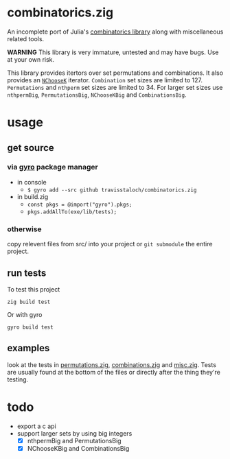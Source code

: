 # combinatorics.zig

An incomplete port of Julia's [combinatorics library](https://github.com/JuliaMath/Combinatorics.jl) along with miscellaneous related tools.

__WARNING__ This library is very immature, untested and may have bugs.  Use at your own risk.

This library provides itertors over set permutations and combinations.  It also provides an [`NChooseK`](src/misc.zig) iterator.  `Combination` set sizes are limited to 127.  `Permutations` and `nthperm` set sizes are limited to 34.  For larger set sizes use `nthpermBig`, `PermutationsBig`, `NChooseKBig` and `CombinationsBig`.  


# usage


## get source 

### via [gyro](https://github.com/mattnite/gyro) package manager

- in console
  - `$ gyro add --src github travisstaloch/combinatorics.zig`
- in build.zig
  - `const pkgs = @import("gyro").pkgs;`
  - `pkgs.addAllTo(exe/lib/tests);`

### otherwise 

copy relevent files from src/ into your project or `git submodule` the entire project.


## run tests
To test this project
```console
zig build test
```

Or with gyro
```console
gyro build test
```


## examples
look at the tests in [permutations.zig](src/permutations.zig), [combinations.zig](src/combinations.zig) and [misc.zig](src/misc.zig).  Tests are usually found at the bottom of the files or directly after the thing they're testing.  


# todo
- export a c api
- support larger sets by using big integers
  - [x] nthpermBig and PermutationsBig
  - [x] NChooseKBig and CombinationsBig